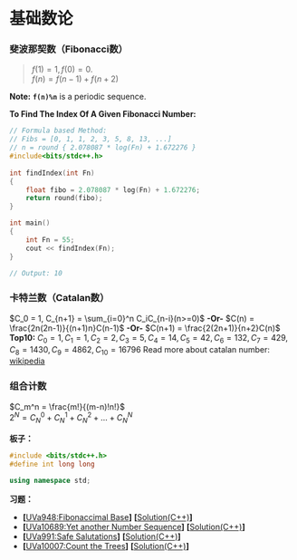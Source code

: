 # 基础数论
### 斐波那契数（Fibonacci数）
> $f(1) = 1, f(0) = 0.$   
$f(n) = f(n-1) + f(n+2)$   
  
**Note:** **`f(n)%n`** is a periodic sequence.  
  
**To Find The Index Of A Given Fibonacci Number:**  
```c++
// Formula based Method: 
// Fibs = [0, 1, 1, 2, 3, 5, 8, 13, ...]
// n = round { 2.078087 * log(Fn) + 1.672276 }
#include<bits/stdc++.h> 
  
int findIndex(int Fn) 
{ 
    float fibo = 2.078087 * log(Fn) + 1.672276; 
    return round(fibo); 
} 

int main() 
{ 
    int Fn = 55; 
    cout << findIndex(Fn); 
} 

// Output: 10
```

### 卡特兰数（Catalan数）
$C_0 = 1, C_{n+1} = \sum_{i=0}^n C_iC_{n-i}(n>=0)$  **-Or-**  $C(n) = \frac{2n(2n-1)}{(n+1)n}C(n-1)$ **-Or-** $C(n+1) = \frac{2(2n+1)}{n+2}C(n)$  
**Top10:** $C_0 = 1, C_1 = 1, C_2 = 2, C_3 = 5, C_4 = 14, C_5 = 42, C_6 = 132, C_7 = 429, C_8 = 1430, C_9 = 4862, C_{10} = 16796$
Read more about catalan number: [wikipedia](https://en.wikipedia.org/wiki/Catalan_number)

### 组合计数
$C_m^n = \frac{m!}{(m-n)!n!}$  
$2^N = C_N^0 + C_N^1 + C_N^2 + \dots + C_N^N$

**板子：**  
```c++
#include <bits/stdc++.h>
#define int long long

using namespace std;


```

**习题：**  
* **[**[UVa948:Fibonaccimal Base](https://vjudge.net/problem/UVA-948)**]** **[**[Solution(C++)][1]**]**
* **[**[UVa10689:Yet another Number Sequence](https://vjudge.net/problem/UVA-10689)**]** **[**[Solution(C++)][2]**]**
* **[**[UVa991:Safe Salutations](https://vjudge.net/problem/UVA-991)**]** **[**[Solution(C++)][3]**]**
* **[**[UVa10007:Count the Trees](https://vjudge.net/problem/UVA-10007)**]** **[**[Solution(C++)]()**]**

[1]: https://github.com/Huixxi/Algorithm-with-Cplusplus/blob/master/Week14-%E5%9F%BA%E7%A1%80%E6%95%B0%E8%AE%BA/UVA948_Fibonaccimal_Base.cpp
[2]: https://github.com/Huixxi/Algorithm-with-Cplusplus/blob/master/Week14-%E5%9F%BA%E7%A1%80%E6%95%B0%E8%AE%BA/Uva10689_Yet_another_Number_Sequence.cpp
[3]: https://github.com/Huixxi/Algorithm-with-Cplusplus/blob/master/Week14-%E5%9F%BA%E7%A1%80%E6%95%B0%E8%AE%BA/Uva991_Safe_Salutations.cpp
